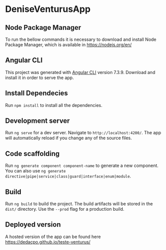# DeniseVenturusApp

## Node Package Manager
To run the bellow commands it is necessary to download and install Node Package Manager, which is available in https://nodejs.org/en/

## Angular CLI

This project was generated with [Angular CLI](https://github.com/angular/angular-cli) version 7.3.9. Download and install it in order to serve the app.

## Install Dependecies

Run `npm install` to install all the dependencies.

## Development server

Run `ng serve` for a dev server. Navigate to `http://localhost:4200/`. The app will automatically reload if you change any of the source files.

## Code scaffolding

Run `ng generate component component-name` to generate a new component. You can also use `ng generate directive|pipe|service|class|guard|interface|enum|module`.

## Build

Run `ng build` to build the project. The build artifacts will be stored in the `dist/` directory. Use the `--prod` flag for a production build.

## Deployed version

A hosted version of the app can be found here https://dedacpo.github.io/teste-venturus/


